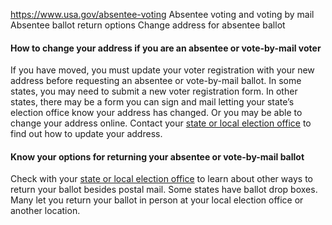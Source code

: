 

https://www.usa.gov/absentee-voting
Absentee voting and voting by mail
Absentee ballot return options
Change address for absentee ballot

#### **How to change your address if you are an absentee or vote-by-mail voter**

If you have moved, you must update your voter registration with your new address before requesting an absentee or vote-by-mail ballot. In some states, you may need to submit a new voter registration form. In other states, there may be a form you can sign and mail letting your state’s election office know your address has changed. Or you may be able to change your address online. Contact your
[state or local election office](https://www.usvotefoundation.org/election-offices)
to find out how to update your address.

#### **Know your options for returning your absentee or vote-by-mail ballot**

Check with your
[state or local election office](https://www.usvotefoundation.org/vote/eoddomestic.htm)
to learn about other ways to return your ballot besides postal mail. Some states have ballot drop boxes. Many let you return your ballot in person at your local election office or another location.
